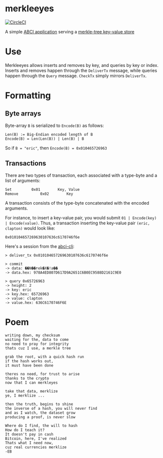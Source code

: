 # merkleeyes

[![CircleCI](https://circleci.com/gh/tendermint/merkleeyes.svg?style=svg)](https://circleci.com/gh/tendermint/merkleeyes)

A simple [ABCI application](http://github.com/tendermint/abci) serving a [merkle-tree key-value store](http://github.com/tendermint/merkleeyes/iavl) 

# Use

Merkleeyes allows inserts and removes by key, and queries by key or index.
Inserts and removes happen through the `DeliverTx` message, while queries happen through the `Query` message.
`CheckTx` simply mirrors `DeliverTx`.

# Formatting

## Byte arrays

Byte-array `B` is serialized to `Encode(B)` as follows:

```
Len(B) := Big-Endian encoded length of B
Encode(B) = Len(Len(B)) | Len(B) | B
```

So if `B = "eric"`, then `Encode(B) = 0x010465726963`

## Transactions

There are two types of transaction, each associated with a type-byte and a list of arguments:

```
Set			0x01		Key, Value
Remove			0x02		Key
```

A transaction consists of the type-byte concatenated with the encoded arguments.

For instance, to insert a key-value pair, you would submit `01 | Encode(key) | Encode(value)`. 
Thus, a transaction inserting the key-value pair `(eric, clapton)` would look like:

```
0x010104657269630107636c6170746f6e
```


Here's a session from the [abci-cli](https://tendermint.com/docs/getting-started/first-abci):

```
> deliver_tx 0x010104657269630107636c6170746f6e

> commit
-> data: ��N��٢ek�X�!a��
-> data.hex: 978A4ED807D617D9A2651C6B0EC9588D2161C9E0

> query 0x65726963                  
-> height: 2
-> key: eric
-> key.hex: 65726963
-> value: clapton
-> value.hex: 636C6170746F6E
```

# Poem

```
writing down, my checksum
waiting for the, data to come
no need to pray for integrity
thats cuz I use, a merkle tree

grab the root, with a quick hash run
if the hash works out,
it must have been done

theres no need, for trust to arise
thanks to the crypto
now that I can merkleyes

take that data, merklize
ye, I merklize ...

then the truth, begins to shine
the inverse of a hash, you will never find
and as I watch, the dataset grow
producing a proof, is never slow

Where do I find, the will to hash
How do I teach it?
It doesn't pay in cash
Bitcoin, here, I've realized
Thats what I need now,
cuz real currencies merklize
-EB
```
